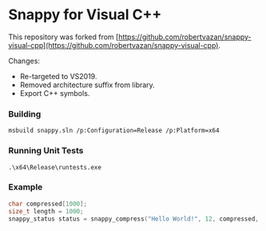 Snappy for Visual C++
=====================

This repository was forked from [https://github.com/robertvazan/snappy-visual-cpp](https://github.com/robertvazan/snappy-visual-cpp).

Changes:

 * Re-targeted to VS2019.
 * Removed architecture suffix from library.
 * Export C++ symbols.

### Building

    msbuild snappy.sln /p:Configuration=Release /p:Platform=x64


### Running Unit Tests

    .\x64\Release\runtests.exe

### Example

```cpp
char compressed[1000];
size_t length = 1000;
snappy_status status = snappy_compress("Hello World!", 12, compressed, &length);
```
